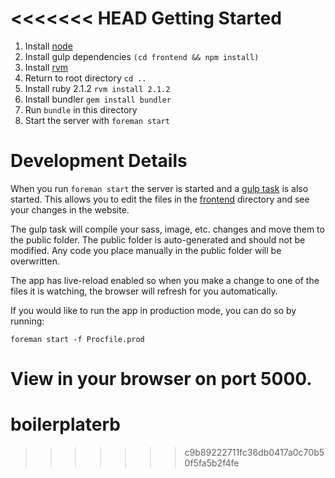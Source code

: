 <<<<<<< HEAD
Getting Started
========

1. Install [node](http://nodejs.org/)
1. Install gulp dependencies `(cd frontend && npm install)`
1. Install [rvm](http://rvm.io/)
1. Return to root directory `cd ..`
1. Install ruby 2.1.2 `rvm install 2.1.2`
1. Install bundler `gem install bundler`
1. Run `bundle` in this directory
1. Start the server with `foreman start`

Development Details
========
When you run `foreman start` the server is started and a [gulp task](http://github.com/traitify/homepage/frontend/gulpfile.js) is also started. This allows you to edit the files in the [frontend](http://github.com/traitify/homepage/frontend) directory and see your changes in the website. 

The gulp task will compile your sass, image, etc. changes and move them to the public folder. The public folder is auto-generated and should not be modified. Any code you place manually in the public folder will be overwritten.

The app has live-reload enabled so when you make a change to one of the files it is watching, the browser will refresh for you automatically.

If you would like to run the app in production mode, you can do so by running:

```
foreman start -f Procfile.prod
```

View in your browser on port 5000.
=======
boilerplaterb
=============
>>>>>>> c9b89222711fc36db0417a0c70b50f5fa5b2f4fe
